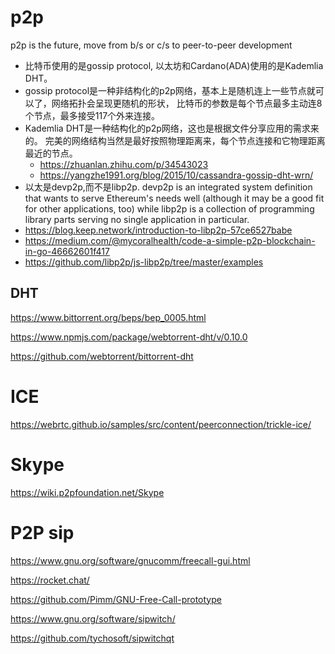 # p2p
p2p is the future, move from b/s or c/s to peer-to-peer development
- 比特币使用的是gossip protocol, 以太坊和Cardano(ADA)使用的是Kademlia DHT。
- gossip protocol是一种非结构化的p2p网络，基本上是随机连上一些节点就可以了，网络拓扑会呈现更随机的形状， 比特币的参数是每个节点最多主动连8个节点，最多接受117个外来连接。
- Kademlia DHT是一种结构化的p2p网络，这也是根据文件分享应用的需求来的。 完美的网络结构当然是最好按照物理距离来，每个节点连接和它物理距离最近的节点。 
  - https://zhuanlan.zhihu.com/p/34543023
  - https://yangzhe1991.org/blog/2015/10/cassandra-gossip-dht-wrn/
- 以太是devp2p,而不是libp2p. devp2p is an integrated system definition that wants to serve Ethereum's needs well (although it may be a good fit for other applications, too) while libp2p is a collection of programming library parts serving no single application in particular.
- https://blog.keep.network/introduction-to-libp2p-57ce6527babe
- https://medium.com/@mycoralhealth/code-a-simple-p2p-blockchain-in-go-46662601f417
- https://github.com/libp2p/js-libp2p/tree/master/examples
## DHT
https://www.bittorrent.org/beps/bep_0005.html

https://www.npmjs.com/package/webtorrent-dht/v/0.10.0

https://github.com/webtorrent/bittorrent-dht

# ICE 

https://webrtc.github.io/samples/src/content/peerconnection/trickle-ice/

# Skype
https://wiki.p2pfoundation.net/Skype

# P2P sip
https://www.gnu.org/software/gnucomm/freecall-gui.html

https://rocket.chat/

https://github.com/Pimm/GNU-Free-Call-prototype

https://www.gnu.org/software/sipwitch/

https://github.com/tychosoft/sipwitchqt
